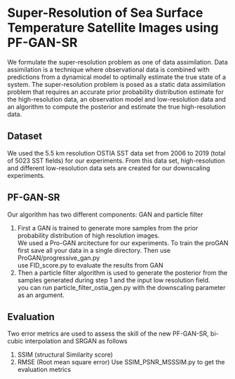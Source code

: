 # Super-Resolution of Sea Surface Temperature Satellite Images using PF-GAN-SR

We formulate the super-resolution problem as one of data assimilation. Data assimilation is a technique where observational data is combined with predictions from a dynamical model to optimally estimate the true state of a system. The super-resolution problem is posed as a static data assimilation problem that requires an accurate prior probability distribution estimate for the high-resolution data, an observation model and low-resolution data and an algorithm to compute the posterior and estimate the true high-resolution data.

## Dataset 
We used the 5.5 km resolution OSTIA SST data set from 2006 to 2019 (total of 5023 SST fields) for our experiments. From this data set, high-resolution and different low-resolution data sets are created for our downscaling experiments. 

## PF-GAN-SR
Our algorithm has two different components: GAN and particle filter 
1. First a GAN is trained to generate more samples from the prior probability distribution of high resolution images.</br>
We used a Pro-GAN arcitecture for our experiments. To train the proGAN first save all your data in a single directory. Then use ProGAN/progressive_gan.py </br>
use FID_score.py to evaluate the results from GAN 
2. Then a particle filter algorithm is used to generate the posterior from the samples generated during step 1 and the input low resolution field.</br>
you can run particle_filter_ostia_gen.py with the downscaling parameter as an argument.

## Evaluation
Two error metrics are used to assess the skill of the new PF-GAN-SR, bi-cubic interpolation and SRGAN as follows
1. SSIM (structural Similarity score)
2. RMSE (Root mean square error)
Use SSIM_PSNR_MSSSIM.py to get the evaluation metrics

